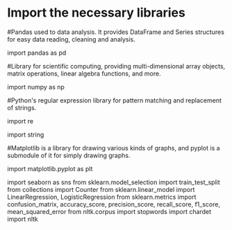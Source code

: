 # Import the necessary libraries

#Pandas used to data analysis. It provides DataFrame and Series structures for easy data reading, cleaning and analysis.

import pandas as pd 

#Library for scientific computing, providing multi-dimensional array objects, matrix operations, linear algebra functions, and more.

import numpy as np

#Python's regular expression library for pattern matching and replacement of strings.

import re

import string

#Matplotlib is a library for drawing various kinds of graphs, and pyplot is a submodule of it for simply drawing graphs.

import matplotlib.pyplot as plt

import seaborn as sns
from sklearn.model_selection import train_test_split
from collections import Counter
from sklearn.linear_model import LinearRegression, LogisticRegression
from sklearn.metrics import confusion_matrix, accuracy_score, precision_score, recall_score, f1_score, mean_squared_error
from nltk.corpus import stopwords
import chardet
import nltk
